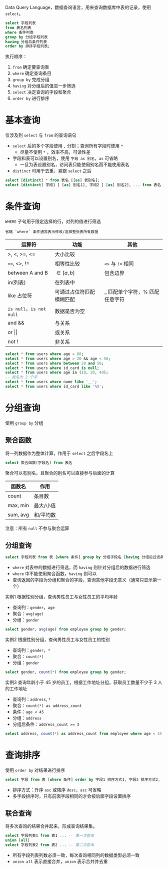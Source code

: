 Data Query Language，数据查询语言，用来查询数据库中表的记录，使用 `select`。

```sql
select 字段列表 
from 表名列表
where 条件列表 
group by 分组字段列表 
having 分组后条件列表 
order by 排序字段列表;
```

执行顺序：

1. `from` 确定要查询表
2. `where` 确定查询条目
3. `group by` 完成分组
4. `having` 对分组后的值进一步筛选
5. `select` 决定查询的字段和聚合 
6. `order by` 进行排序

# 基本查询

仅涉及到 `select` 与 `from` 的查询语句

- `select` 后的多个字段使用 `,` 分割；查询所有字段时使用 `*`
	- 尽量不使用 `*` ，效率不高，可读性差
- 字段和表可以设置别名，使用 `字段 as 别名`，`as` 可省略
	- 一旦为表设置别名，访问表只能使用别名而不能使用表名
- `distinct` 可用于去重，紧跟 `select` 之后

```sql
select [distinct] * from 表名 [[as] 表别名];
select [distinct] 字段1 [ [as] 别名1], 字段2 [ [as] 别名2], ... from 表名 [[as] 表别名];
```

# 条件查询

`WHERE` 子句用于限定选择的行，对列的值进行筛选

```ad-warning
省略 `where` 条件通常表示修改/选择整张表所有数据
```

| 运算符                   | 功能                     | 其他                           |
| ------------------------ | ------------------------ | ------------------------------ |
| >, <, >=, <=             | 大小比较                 |                                |
| `==`, <>, !=             | 相等性比较               | `<>` 与 `!=` 相同              |
| between A and B          | $\in [a,b]$              | 包含边界                       |
| in(列表)                 | 在列表中                 |                                |
| like 占位符              | 可通过占位符匹配模糊匹配 | _ 匹配单个字符，% 匹配任意字符 |
| `is null`，`is not null` | 数据是否为空             |                                |
| and &&                   | 与关系                   |                                |
| or \|\|                  | 或关系                   |                                |
| not !                    | 非关系                   |                                |

```sql
select * from users where age = 88;
select * from users where age > 20 && age < 50;
select * from users where between 20 and 50;
select * from users where id_card is null;
select * from users where age in (18, 20, 40);
-- 姓名为 2 个字
select * from users where name like '__';
select * from users where id_card like '%X';
```

# 分组查询

使用 `group by` 分组

## 聚合函数

将一列数据作为整体计算，作用于 `select` 之后字段名上

```sql
select 聚合函数(字段名) from 表名
```

聚合可以有别名，且聚合的别名可以直接参与后面的计算

| 函数名   | 作用      |
| -------- | --------- |
| count    | 条目数    |
| max, min | 最大/小值 |
| sum, avg | 和/平均数 | 

注意：所有 `null` 不参与聚合运算

## 分组查询

```sql
select 字段列表 from 表 [where 条件] group by 分组字段名 [having 分组后过滤条件];
```

- `where` 对表中的数据进行筛选，而 `having` 则针对分组后的数据进行筛选
- `where` 中不能使用聚合函数，`having` 则可以
- 查询返回的字段为分组和聚合的字段，查询其他字段无意义（通常只显示第一个）

实例1 根据性别分组，查询男性员工与女性员工的平均年龄
- 查询列：`gender`，`age`
- 聚合：`avg(age)`
- 分组：`gender`

```sql
select gender, avg(age) from employee group by gender;
```

实例2 根据性别分组，查询男性员工与女性员工的性别
- 查询列：`gender`，`*`
- 聚合：`count(*)`
- 分组：`gender`

```sql
select gender, count(*) from employee group by gender;
```

实例3 查询年龄小于 45 岁的员工，根据工作地址分组，获取员工数量不少于 3 人的工作地址
- 查询列：`address`, `*`
- 聚合：`count(*) as address_count`
- 条件：`age < 45`
- 分组：`address`
- 分组后条件：`address_count >= 3`

```sql
select address, count(*) as address_count from employee where age < 45 group by address having address_count >= 3;
```

# 查询排序

使用 `order by` 对结果进行排序

```sql
select 字段 from 表 [where 条件] order by 字段1 排序方式1, 字段2 排序方式2, ...;
```

- 排序方式：升序 `asc` 或降序 `desc`，`asc` 可省略
- 多字段排序时，只有前面字段相同的才会按后面字段设置排序

## 联合查询

将多次查询的结果合并起来，形成查询结果集。

```sql
select 字段列表1 from 表1 ... -- 第一次查询
union [all]
select 字段列表2 from 表2 ... -- 第二次查询
```

- 所有字段列表列数必须一致，每次查询相同列的数据类型必须一致
- `union all` 表示直接合并，`union` 表示合并并去重